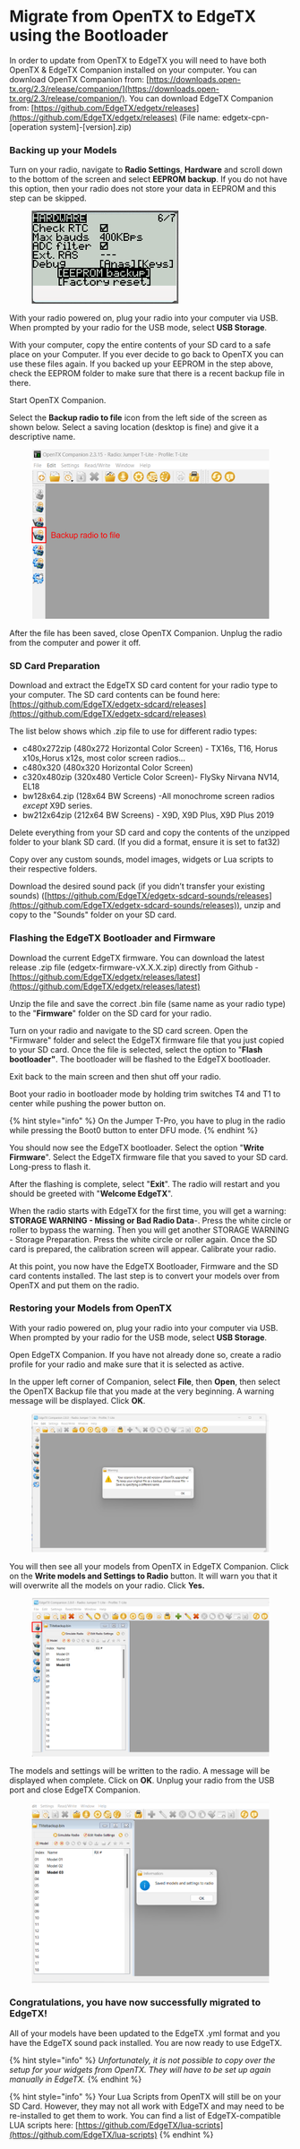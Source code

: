 # Migrate from OpenTX to EdgeTX using the Bootloader

In order to update from OpenTX to EdgeTX you will need to have both OpenTX & EdgeTX Companion installed on your computer.  You can download OpenTX Companion from: [https://downloads.open-tx.org/2.3/release/companion/](https://downloads.open-tx.org/2.3/release/companion/). You can download EdgeTX Companion from: [https://github.com/EdgeTX/edgetx/releases](https://github.com/EdgeTX/edgetx/releases) (File name: edgetx-cpn-\[operation system]-\[version].zip)

### Backing up your Models

Turn on your radio, navigate to **Radio Settings**, **Hardware** and scroll down to the bottom of the screen and select **EEPROM backup**. If you do not have this option, then your radio does not store your data in EEPROM and this step can be skipped.&#x20;

<figure><img src="../../.gitbook/assets/update14.png" alt=""><figcaption></figcaption></figure>

With your radio powered on, plug your radio into your computer via USB. When prompted by your radio for the USB mode, select **USB Storage**.&#x20;

With your computer, copy the entire contents of your SD card to a safe place on your Computer. If you ever decide to go back to OpenTX you can use these files again. If you backed up your EEPROM in the step above, check the EEPROM folder to make sure that there is a recent backup file in there.

Start OpenTX Companion.&#x20;

Select the **Backup radio to file** icon from the left side of the screen as shown below. Select a saving location (desktop is fine) and give it a descriptive name.

<figure><img src="../../.gitbook/assets/update1.png" alt=""><figcaption></figcaption></figure>

After the file has been saved, close OpenTX Companion. Unplug the radio from the computer and power it off.

### SD Card Preparation

Download and extract the EdgeTX SD card content for your radio type to your computer. The SD card contents can be found here: [https://github.com/EdgeTX/edgetx-sdcard/releases](https://github.com/EdgeTX/edgetx-sdcard/releases)

The list below shows which .zip file to use for different radio types:

* c480x272zip (480x272 Horizontal Color Screen) - TX16s, T16, Horus x10s,Horus x12s, most color screen radios...
* c480x320 (480x320 Horizontal Color Screen)
* c320x480zip (320x480 Verticle Color Screen)- FlySky Nirvana NV14, EL18
* bw128x64.zip (128x64 BW Screens) -All monochrome screen radios _except_ X9D series.
* bw212x64zip (212x64 BW Screens) - X9D, X9D Plus, X9D Plus 2019

Delete everything from your SD card and copy the contents of the unzipped folder to your blank SD card. (If you did a format, ensure it is set to fat32)

Copy over any custom sounds, model images, widgets or Lua scripts to their respective folders.

Download the desired sound pack (if you didn’t transfer your existing sounds) ([https://github.com/EdgeTX/edgetx-sdcard-sounds/releases](https://github.com/EdgeTX/edgetx-sdcard-sounds/releases)), unzip and copy to the "Sounds" folder on your SD card.

### Flashing the EdgeTX Bootloader and Firmware

Download the current EdgeTX firmware. You can download the latest release .zip file (edgetx-firmware-vX.X.X.zip) directly from Github - [https://github.com/EdgeTX/edgetx/releases/latest](https://github.com/EdgeTX/edgetx/releases/latest)

Unzip the file and save the correct .bin file (same name as your radio type) to the "**Firmware**" folder on the SD card for your radio.

Turn on your radio and navigate to the SD card screen. Open the "Firmware" folder and select the EdgeTX firmware file that you just copied to your SD card. Once the file is selected, select the option to "**Flash bootloader"**. The bootloader will be flashed to the EdgeTX bootloader.

Exit back to the main screen and then shut off your radio.

Boot your radio in bootloader mode by holding trim switches T4 and T1 to center while pushing the power button on.

{% hint style="info" %}
On the Jumper T-Pro, you have to plug in the radio while pressing the Boot0 button to enter DFU mode.
{% endhint %}

You should now see the EdgeTX bootloader. Select the option "**Write Firmware**". Select the EdgeTX firmware file that you saved to your SD card. Long-press to flash it.

After the flashing is complete, select "**Exit**". The radio will restart and you should be greeted with "**Welcome EdgeTX**".

When the radio starts with EdgeTX for the first time, you will get a warning: **STORAGE WARNING - Missing or Bad Radio Data**-. Press the white circle or roller to bypass the warning. Then you will get another STORAGE WARNING - Storage Preparation. Press the white circle or roller again. Once the SD card is prepared, the calibration screen will appear. Calibrate your radio.

At this point, you now have the EdgeTX Bootloader, Firmware and the SD card contents installed. The last step is to convert your models over from OpenTX and put them on the radio.&#x20;

### Restoring your Models from OpenTX

With your radio powered on, plug your radio into your computer via USB. When prompted by your radio for the USB mode, select **USB Storage**.&#x20;

Open EdgeTX Companion. If you have not already done so, create a radio profile for your radio and make sure that it is selected as active.

In the upper left corner of Companion, select **File**, then **Open**, then select the OpenTX Backup file that you made at the very beginning. A warning message will be displayed. Click **OK**.

<figure><img src="../../.gitbook/assets/update11.png" alt=""><figcaption></figcaption></figure>

You will then see all your models from OpenTX in EdgeTX Companion. Click on the **Write models and Settings to Radio** button. It will warn you that it will overwrite all the models on your radio.  Click **Yes.**&#x20;

<figure><img src="../../.gitbook/assets/update12.png" alt=""><figcaption></figcaption></figure>

The models and settings will be written to the radio.  A message will be displayed when complete.  Click on **OK**. Unplug your radio from the USB port and close EdgeTX Companion.

<figure><img src="../../.gitbook/assets/update13.png" alt=""><figcaption></figcaption></figure>

### Congratulations, you have now successfully migrated to EdgeTX!

All of your models have been updated to the EdgeTX .yml format and you have the EdgeTX sound pack installed. You are now ready to use EdgeTX.

{% hint style="info" %}
_Unfortunately, it is not possible to copy over the setup for your widgets from OpenTX. They will have to be set up again manually in EdgeTX._
{% endhint %}

{% hint style="info" %}
Your Lua Scripts from OpenTX will still be on your SD Card. However, they may not all work with EdgeTX and may need to be re-installed to get them to work.  You can find a list of EdgeTX-compatible LUA scripts here: [https://github.com/EdgeTX/lua-scripts](https://github.com/EdgeTX/lua-scripts)
{% endhint %}

